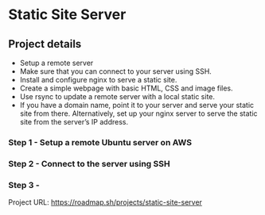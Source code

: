 # Static Site Server

## Project details

- Setup a remote server
- Make sure that you can connect to your server using SSH.
- Install and configure nginx to serve a static site.
- Create a simple webpage with basic HTML, CSS and image files.
- Use rsync to update a remote server with a local static site.
- If you have a domain name, point it to your server and serve your static site from there. Alternatively, set up your nginx server to serve the static site from the server’s IP address.

### Step 1 - Setup a remote Ubuntu server on AWS

### Step 2 - Connect to the server using SSH

### Step 3 -

Project URL: <https://roadmap.sh/projects/static-site-server>
